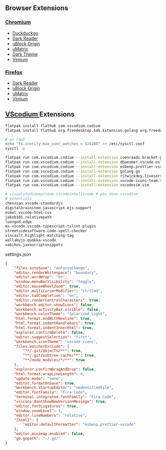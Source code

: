 ## Browser Extensions

### [Chromium](https://www.chromium.org/developers/how-tos/get-the-code)

- [Duckduckgo](https://duckduckgo.com/)
- [Dark Reader](https://chrome.google.com/webstore/detail/dark-reader/eimadpbcbfnmbkopoojfekhnkhdbieeh)
- [uBlock Origin](https://chrome.google.com/webstore/detail/ublock-origin/cjpalhdlnbpafiamejdnhcphjbkeiagm?hl=fr)
- [uMatrix](https://chrome.google.com/webstore/detail/umatrix/ogfcmafjalglgifnmanfmnieipoejdcf?hl=fr)
- [Dark Theme](https://chrome.google.com/webstore/detail/material-simple-dark-grey/ookepigabmicjpgfnmncjiplegcacdbm)
- [Vimium](https://chrome.google.com/webstore/detail/vimium/dbepggeogbaibhgnhhndojpepiihcmeb?hl=en-US)

### [Firefox](https://www.mozilla.org/fr/firefox/all/)

- [Dark Reader](https://addons.mozilla.org/fr/firefox/addon/darkreader/)
- [uBlock Origin](https://addons.mozilla.org/fr/firefox/addon/ublock-origin)
- [uMatrix](https://addons.mozilla.org/en-US/firefox/addon/umatrix/)
- [Vimium](https://addons.mozilla.org/en-US/firefox/addon/vimium-ff/?src=search)

## [VScodium ](https://github.com/VSCodium/vscodium) Extensions

```bash
flatpak install flathub com.vscodium.codium
flatpak install flathub org.freedesktop.Sdk.Extension.golang org.freedesktop.Sdk.Extension.node14

# as root
echo "fs.inotify.max_user_watches = 524288" >> /etc/sysctl.conf
sysctl -p
```

```bash
flatpak run com.vscodium.codium --install-extension coenraads.bracket-pair-colorizer-2
flatpak run com.vscodium.codium --install-extension dbaeumer.vscode-eslint
flatpak run com.vscodium.codium --install-extension esbenp.prettier-vscode
flatpak run com.vscodium.codium --install-extension golang.go
flatpak run com.vscodium.codium --install-extension ritwickdey.liveserver
flatpak run com.vscodium.codium --install-extension vscode-icons-team.vscode-icons
flatpak run com.vscodium.codium --install-extension vscodevim.vim

# visualstudioexptteam.vscodeintellicode # pas dans vscodium
# potentials
chenxsan.vscode-standardjs
digitalbrainstem.javascript-ejs-support
ecmel.vscode-html-css
jakob101.relativepath
luongnd.edge
ms-vscode.vscode-typescript-tslint-plugin
streetsidesoftware.code-spell-checker
vincaslt.highlight-matching-tag
wallabyjs.quokka-vscode
xabikos.javascriptsnippets
```

settings.json
```json
{
    "files.autoSave": "onFocusChange",
    "editor.renderWhitespace": "boundary",
    "editor.wordWrap": "on",
    "window.menuBarVisibility": "toggle",
    "editor.mouseWheelZoom": true,
    "editor.multiCursorModifier": "ctrlCmd",
    "editor.tabCompletion": "on",
    "editor.renderControlCharacters": true,
    "workbench.editor.showIcons": false,
    "workbench.activityBar.visible": false,
    "workbench.colorTheme": "Solarized Light",
    "html.format.endWithNewline": true,
    "html.format.indentHandlebars": true,
    "html.format.indentInnerHtml": true,
    "explorer.confirmDelete": false,
    "editor.suggestSelection": "first",
    "workbench.iconTheme": "vscode-icons",
    "files.watcherExclude": {
        "**/.git/objects/**": true,
        "**/.git/subtree-cache/**": true,
        "**/node_modules/*/**": true
    },
    "explorer.confirmDragAndDrop": false,
    "html.format.wrapLineLength": 0,
    "update.mode": "none",
    "editor.formatOnSave": true,
    "workbench.startupEditor": "newUntitledFile",
    "editor.fontFamily": "Fira Code",
    "terminal.integrated.fontFamily": "Fira Code",
    "vsicons.dontShowNewVersionMessage": true,
    "editor.fontLigatures": true,
    "window.zoomLevel": 1,
    "editor.lineNumbers": "relative",
    "[html]": {
        "editor.defaultFormatter": "esbenp.prettier-vscode"
    },
    "editor.minimap.enabled": false,
    "go.gopath": "~/.go/"
}
```
